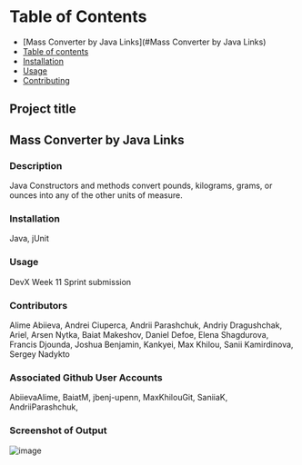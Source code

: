 # Table of Contents
<!--ts-->
   * [Mass Converter by Java Links](#Mass Converter by Java Links)
   * [Table of contents](#Stable-of-contents)
   * [Installation](#installation)
   * [Usage](#usage)
   * [Contributing](#contributing)
   
## Project title
## Mass Converter by Java Links

### Description
Java Constructors and methods convert pounds, kilograms, grams, or ounces into any of the other units of measure. 

### Installation
Java, jUnit

### Usage
DevX Week 11 Sprint submission

### Contributors
Alime Abiieva, Andrei Ciuperca, Andrii Parashchuk, Andriy Dragushchak, Ariel, Arsen Nytka, Baiat Makeshov, Daniel Defoe, Elena Shagdurova, Francis Djounda, Joshua Benjamin, Kankyei, Max Khilou, Sanii Kamirdinova, Sergey Nadykto

### Associated Github User Accounts 
AbiievaAlime, BaiatM, jbenj-upenn, MaxKhilouGit, SaniiaK, AndriiParashchuk,

### Screenshot of Output
![image](https://user-images.githubusercontent.com/59940368/204094036-f96ad2a7-bd60-4d6c-b03b-9d28d0bf9c55.png)
